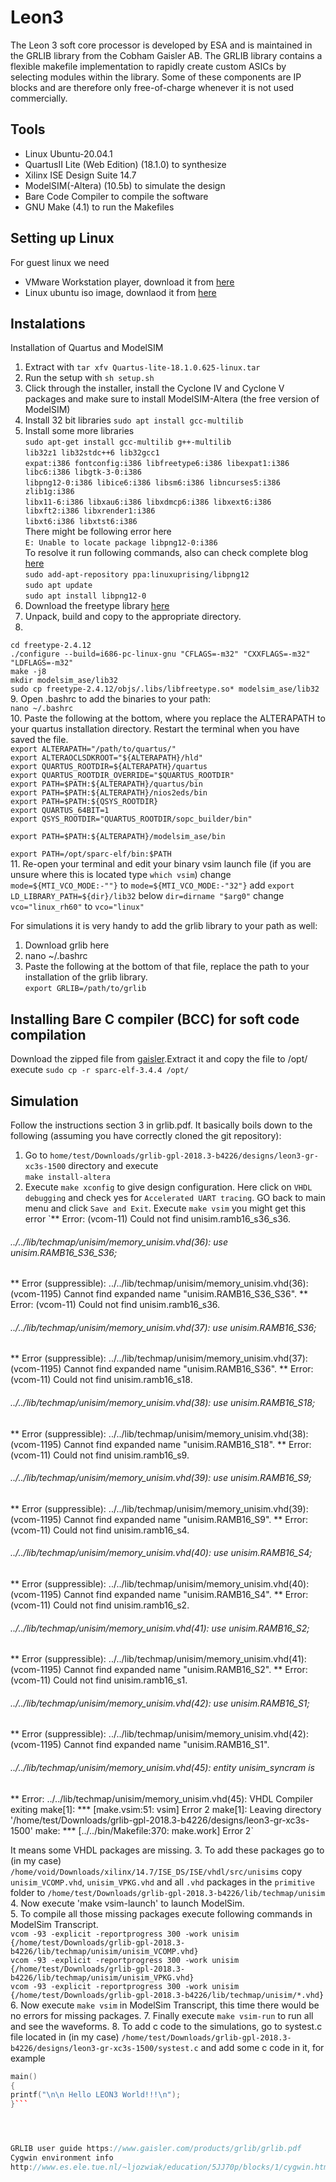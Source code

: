 # Leon3
The Leon 3 soft core processor is developed by ESA and is maintained in the GRLIB library from the Cobham Gaisler AB. The GRLIB library contains a flexible makefile implementation to rapidly create custom ASICs by selecting modules within the library. Some of these components are IP blocks and are therefore only free-of-charge whenever it is not used commercially.

## Tools
- Linux Ubuntu-20.04.1
- QuartusII Lite (Web Edition) (18.1.0) to synthesize
- Xilinx ISE Design Suite 14.7
- ModelSIM(-Altera) (10.5b) to simulate the design
- Bare Code Compiler to compile the software
- GNU Make (4.1) to run the Makefiles

## Setting up Linux
For guest linux we need

- VMware Workstation player, download it from [here](https://my.vmware.com/en/web/vmware/downloads/details?downloadGroup=PLAYER-1610&productId=1039&rPId=55792)
- Linux ubuntu iso image, downlaod it from [here](https://ubuntu.com/download/desktop) 

## Instalations
Installation of Quartus and ModelSIM
1. Extract with `tar xfv Quartus-lite-18.1.0.625-linux.tar`
2. Run the setup with `sh setup.sh`  
3. Click through the installer, install the Cyclone IV and Cyclone V packages and make sure to install ModelSIM-Altera (the free version of ModelSIM)
4. Install 32 bit libraries `sudo apt install gcc-multilib`
5. Install some more libraries  
`sudo apt-get install gcc-multilib g++-multilib`  
`lib32z1 lib32stdc++6 lib32gcc1`  
`expat:i386 fontconfig:i386 libfreetype6:i386 libexpat1:i386 libc6:i386 libgtk-3-0:i386`  
`libpng12-0:i386 libice6:i386 libsm6:i386 libncurses5:i386 zlib1g:i386`  
`libx11-6:i386 libxau6:i386 libxdmcp6:i386 libxext6:i386 libxft2:i386 libxrender1:i386`  
`libxt6:i386 libxtst6:i386`  
There might be following error here  
`E: Unable to locate package libpng12-0:i386`  
To resolve it run following commands, also can check complete blog [here](https://www.linuxuprising.com/2018/05/fix-libpng12-0-missing-in-ubuntu-1804.html)  
`sudo add-apt-repository ppa:linuxuprising/libpng12`    
`sudo apt update`    
`sudo apt install libpng12-0`  
6. Download the freetype library [here](http://download.savannah.gnu.org/releases/freetype/freetype-2.4.12.tar.bz2)  
7. Unpack, build and copy to the appropriate directory.
8. 
`cd freetype-2.4.12`    
`./configure --build=i686-pc-linux-gnu "CFLAGS=-m32" "CXXFLAGS=-m32" "LDFLAGS=-m32"`  
`make -j8`  
`mkdir modelsim_ase/lib32`  
`sudo cp freetype-2.4.12/objs/.libs/libfreetype.so* modelsim_ase/lib32`  
 9. Open .bashrc to add the binaries to your path:  
`nano ~/.bashrc`  
 10. Paste the following at the bottom, where you replace the ALTERAPATH to your quartus installation directory. Restart the terminal when you have saved the file.  
`export ALTERAPATH="/path/to/quartus/"`  
`export ALTERAOCLSDKROOT="${ALTERAPATH}/hld"`  
`export QUARTUS_ROOTDIR=${ALTERAPATH}/quartus`  
`export QUARTUS_ROOTDIR_OVERRIDE="$QUARTUS_ROOTDIR"`  
`export PATH=$PATH:${ALTERAPATH}/quartus/bin`  
`export PATH=$PATH:${ALTERAPATH}/nios2eds/bin`  
`export PATH=$PATH:${QSYS_ROOTDIR}`  
`export QUARTUS_64BIT=1`  
`export QSYS_ROOTDIR="QUARTUS_ROOTDIR/sopc_builder/bin"`  
 
`export PATH=$PATH:${ALTERAPATH}/modelsim_ase/bin`  

`export PATH=/opt/sparc-elf/bin:$PATH`   
11. Re-open your terminal and edit your binary vsim launch file (if you are unsure where this is located type `which vsim`)
change `mode=${MTI_VCO_MODE:-""}` to `mode=${MTI_VCO_MODE:-"32"}` add `export LD_LIBRARY_PATH=${dir}/lib32` below `dir=dirname "$arg0"` change `vco="linux_rh60"` to `vco="linux"`

For simulations it is very handy to add the grlib library to your path as well:

 1. Download grlib here
 2. nano ~/.bashrc
 3. Paste the following at the bottom of that file, replace the path to your installation of the grlib library.  
 `export GRLIB=/path/to/grlib`

## Installing Bare C compiler (BCC) for soft code compilation
Download the zipped file from [gaisler](https://www.gaisler.com/anonftp/bcc/bin/linux/).Extract it and copy the file to /opt/ execute `sudo cp -r sparc-elf-3.4.4 /opt/`

## Simulation
Follow the instructions section 3 in grlib.pdf. It basically boils down to the following (assuming you have correctly cloned the git repository):

1. Go to `home/test/Downloads/grlib-gpl-2018.3-b4226/designs/leon3-gr-xc3s-1500` directory and execute  
`make install-altera`  
2. Execute `make xconfig` to give design configuration. Here click on `VHDL debugging` and check yes for `Accelerated UART tracing`. GO back to main menu and click `Save and Exit`.
Execute `make vsim` you might get this error
`** Error: (vcom-11) Could not find unisim.ramb16_s36_s36.
###### ../../lib/techmap/unisim/memory_unisim.vhd(36): use unisim.RAMB16_S36_S36;
** Error (suppressible): ../../lib/techmap/unisim/memory_unisim.vhd(36): (vcom-1195) Cannot find expanded name "unisim.RAMB16_S36_S36".
** Error: (vcom-11) Could not find unisim.ramb16_s36.
###### ../../lib/techmap/unisim/memory_unisim.vhd(37): use unisim.RAMB16_S36;
** Error (suppressible): ../../lib/techmap/unisim/memory_unisim.vhd(37): (vcom-1195) Cannot find expanded name "unisim.RAMB16_S36".
** Error: (vcom-11) Could not find unisim.ramb16_s18.
###### ../../lib/techmap/unisim/memory_unisim.vhd(38): use unisim.RAMB16_S18;
** Error (suppressible): ../../lib/techmap/unisim/memory_unisim.vhd(38): (vcom-1195) Cannot find expanded name "unisim.RAMB16_S18".
** Error: (vcom-11) Could not find unisim.ramb16_s9.
###### ../../lib/techmap/unisim/memory_unisim.vhd(39): use unisim.RAMB16_S9;
** Error (suppressible): ../../lib/techmap/unisim/memory_unisim.vhd(39): (vcom-1195) Cannot find expanded name "unisim.RAMB16_S9".
** Error: (vcom-11) Could not find unisim.ramb16_s4.
###### ../../lib/techmap/unisim/memory_unisim.vhd(40): use unisim.RAMB16_S4;
** Error (suppressible): ../../lib/techmap/unisim/memory_unisim.vhd(40): (vcom-1195) Cannot find expanded name "unisim.RAMB16_S4".
** Error: (vcom-11) Could not find unisim.ramb16_s2.
###### ../../lib/techmap/unisim/memory_unisim.vhd(41): use unisim.RAMB16_S2;
** Error (suppressible): ../../lib/techmap/unisim/memory_unisim.vhd(41): (vcom-1195) Cannot find expanded name "unisim.RAMB16_S2".
** Error: (vcom-11) Could not find unisim.ramb16_s1.
###### ../../lib/techmap/unisim/memory_unisim.vhd(42): use unisim.RAMB16_S1;
** Error (suppressible): ../../lib/techmap/unisim/memory_unisim.vhd(42): (vcom-1195) Cannot find expanded name "unisim.RAMB16_S1".
###### ../../lib/techmap/unisim/memory_unisim.vhd(45): entity unisim_syncram is
** Error: ../../lib/techmap/unisim/memory_unisim.vhd(45): VHDL Compiler exiting
make[1]: *** [make.vsim:51: vsim] Error 2
make[1]: Leaving directory '/home/test/Downloads/grlib-gpl-2018.3-b4226/designs/leon3-gr-xc3s-1500'
make: *** [../../bin/Makefile:370: make.work] Error 2`

It means some VHDL packages are missing.
3. To add these packages go to (in my case) `/home/void/Downloads/xilinx/14.7/ISE_DS/ISE/vhdl/src/unisims` copy `unisim_VCOMP.vhd`, `unisim_VPKG.vhd` and all `.vhd` packages in the `primitive` folder to `/home/test/Downloads/grlib-gpl-2018.3-b4226/lib/techmap/unisim`  
4. Now execute 'make vsim-launch' to launch ModelSim.  
5. To compile all those missing packages execute following commands in ModelSim Transcript.  
   `vcom -93 -explicit -reportprogress 300 -work unisim {/home/test/Downloads/grlib-gpl-2018.3-b4226/lib/techmap/unisim/unisim_VCOMP.vhd}`  
   `vcom -93 -explicit -reportprogress 300 -work unisim {/home/test/Downloads/grlib-gpl-2018.3-b4226/lib/techmap/unisim/unisim_VPKG.vhd}`  
   `vcom -93 -explicit -reportprogress 300 -work unisim {/home/test/Downloads/grlib-gpl-2018.3-b4226/lib/techmap/unisim/*.vhd}`  
6. Now execute `make vsim` in ModelSim Transcript, this time there would be no errors for missing packages.
7. Finally execute `make vsim-run` to run all and see the waveforms.
8. To add c code to the simulations, go to systest.c file located in (in my case) `/home/test/Downloads/grlib-gpl-2018.3-b4226/designs/leon3-gr-xc3s-1500/systest.c` and add some c code in it, for example
  ``` c++
  main()
{
printf("\n\n Hello LEON3 World!!!\n");
}```




GRLIB user guide https://www.gaisler.com/products/grlib/grlib.pdf
Cygwin environment info
http://www.es.ele.tue.nl/~ljozwiak/education/5JJ70p/blocks/1/cygwin.html
